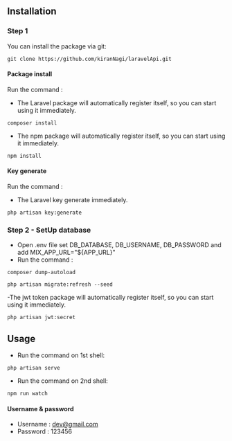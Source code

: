 
## Installation

### Step 1
You can install the package via git:

```shell
git clone https://github.com/kiranNagi/laravelApi.git
```

#### Package install

Run the command : 

- The Laravel package will automatically register itself, so you can start using it immediately.

```shell
composer install
```

- The npm package will automatically register itself, so you can start using it immediately.

```shell
npm install
```

#### Key generate

Run the command : 

- The Laravel key generate immediately.

```shell
php artisan key:generate
```

### Step 2 - SetUp database

- Open .env file set DB_DATABASE, DB_USERNAME, DB_PASSWORD and add MIX_APP_URL="${APP_URL}"
- Run the command : 

```shell
composer dump-autoload
```

```shell
php artisan migrate:refresh --seed
```

-The jwt token package will automatically register itself, so you can start using it immediately.

```shell
php artisan jwt:secret
```

## Usage

- Run the command on 1st shell: 

```shell
php artisan serve
```

- Run the command on 2nd shell: 

```shell
npm run watch
```

#### Username & password

- Username : dev@gmail.com
- Password : 123456